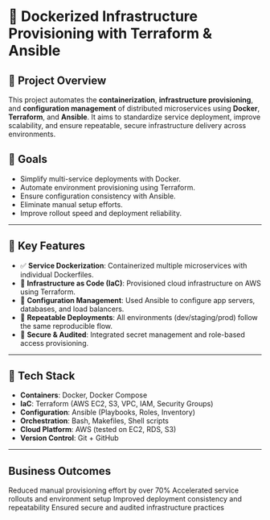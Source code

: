 # 🐳 Dockerized Infrastructure Provisioning with Terraform & Ansible

## **📌 Project Overview**
This project automates the **containerization**, **infrastructure provisioning**, and **configuration management** of distributed microservices using **Docker**, **Terraform**, and **Ansible**. It aims to standardize service deployment, improve scalability, and ensure repeatable, secure infrastructure delivery across environments.

## **🎯 Goals**
- Simplify multi-service deployments with Docker.
- Automate environment provisioning using Terraform.
- Ensure configuration consistency with Ansible.
- Eliminate manual setup efforts.
- Improve rollout speed and deployment reliability.

---

## **🚀 Key Features**
- ✅ **Service Dockerization**: Containerized multiple microservices with individual Dockerfiles.
- 🧱 **Infrastructure as Code (IaC)**: Provisioned cloud infrastructure on AWS using Terraform.
- 🔧 **Configuration Management**: Used Ansible to configure app servers, databases, and load balancers.
- 🔁 **Repeatable Deployments**: All environments (dev/staging/prod) follow the same reproducible flow.
- 🔐 **Secure & Audited**: Integrated secret management and role-based access provisioning.

---

## **🧰 Tech Stack**
- **Containers**: Docker, Docker Compose
- **IaC**: Terraform (AWS EC2, S3, VPC, IAM, Security Groups)
- **Configuration**: Ansible (Playbooks, Roles, Inventory)
- **Orchestration**: Bash, Makefiles, Shell scripts
- **Cloud Platform**: AWS (tested on EC2, RDS, S3)
- **Version Control**: Git + GitHub

---
## Business Outcomes
Reduced manual provisioning effort by over 70%
Accelerated service rollouts and environment setup
Improved deployment consistency and repeatability
Ensured secure and audited infrastructure practices
